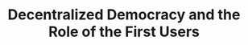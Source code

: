 ---
layout: blog-decentralized-democracy-and-the-role-of-the-first-users
title: Decentralized Democracy and the Role of the First Users

namespace: faq.decentralized-democracy-and-the-role-of-the-first-users
permalink: /blog/decentralized-democracy-and-the-role-of-the-first-users
---